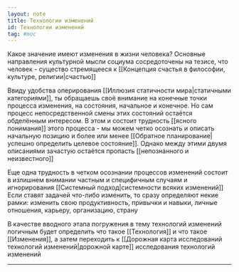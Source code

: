 ```yaml
---
layout: note
title: Технологии изменений
id: Технологии изменений
tag: #moc
---
```






Какое значение имеют изменения в жизни человека? Основные направления культурной мысли социума сосредоточены на тезисе, что человек - существо стремящееся к [[Концепция счастья в философии, культуре, религии|счастью]]

Ввиду удобства оперирования [[Иллюзия статичности мира|статичными категориями]], ты обращаешь своё внимание на конечные точки процесса изменения, на состояния, начальное и конечное. Но сам процесс непосредственной смены этих состояний остаётся обделённым интересом. В этом и состоит трудность [[ясного понимания]] этого процесса - мы можем четко осознать и описать начальную позицию и более или менее [[Обратное планирование|успешно определить целевое состояние]]. Однако между этими двумя описаниями зачастую остаётся пропасть [[непознанного и неизвестного]]

Еще одна трудность в четком осознании процессов изменений состоит в излишнем внимании частным и специфичным случаям  и игнорирования [[Системный подход|системности всяких изменений]] Если ставят задачей что-либо изменить, то сразу определяют некие рамки: изменить свою продуктивность, привычки и навыки, личные отношения, карьеру, организацию, страну

В качестве вводного этапа погружения в тему технологий изменений логичным будет определить что такое [[Технология]] и что такое [[Изменения]], а затем переходить к [[Дорожная карта исследований технологий изменений|дорожной карте]] исследования технологий изменений



---
